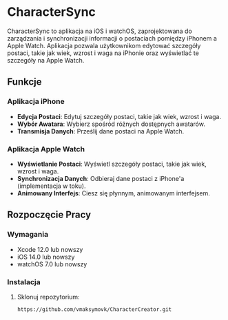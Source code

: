 # CharacterSync

CharacterSync to aplikacja na iOS i watchOS, zaprojektowana do zarządzania i synchronizacji informacji o postaciach pomiędzy iPhonem a Apple Watch. Aplikacja pozwala użytkownikom edytować szczegóły postaci, takie jak wiek, wzrost i waga na iPhonie oraz wyświetlać te szczegóły na Apple Watch.

## Funkcje

### Aplikacja iPhone
- **Edycja Postaci**: Edytuj szczegóły postaci, takie jak wiek, wzrost i waga.
- **Wybór Awatara**: Wybierz spośród różnych dostępnych awatarów.
- **Transmisja Danych**: Prześlij dane postaci na Apple Watch.

### Aplikacja Apple Watch
- **Wyświetlanie Postaci**: Wyświetl szczegóły postaci, takie jak wiek, wzrost i waga.
- **Synchronizacja Danych**: Odbieraj dane postaci z iPhone'a (implementacja w toku).
- **Animowany Interfejs**: Ciesz się płynnym, animowanym interfejsem.

## Rozpoczęcie Pracy

### Wymagania
- Xcode 12.0 lub nowszy
- iOS 14.0 lub nowszy
- watchOS 7.0 lub nowszy

### Instalacja
1. Sklonuj repozytorium:
   ```bash
   https://github.com/vmaksymovk/CharacterCreator.git
